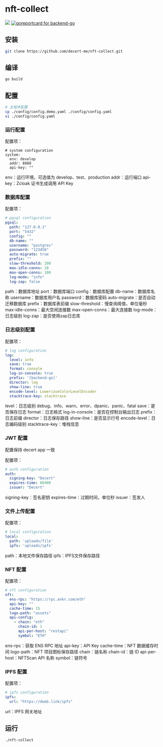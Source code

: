 # nft-collect
![](https://img.shields.io/badge/license-MIT-green)
[![goreportcard for backend-go](https://goreportcard.com/badge/github.com/decert-me/nft-collect)](https://goreportcard.com/report/github.com/decert-me/nft-collect)
## 安装
```bash
git clone https://github.com/decert-me/nft-collect.git
```
## 编译
```bash
go build
```
## 配置
```bash
# 主程序配置
cp ./config/config.demo.yaml ./config/config.yaml
vi ./config/config.yaml
```

### 运行配置

配置项：

```
# system configuration
system:
  env: develop
  addr: 8888
  api-key: ""
```

env：运行环境，可选值为 develop、test、production
addr：运行端口
api-key：Zcloak 证书生成调用 API Key

### 数据库配置

配置项：
```yaml
# pgsql configuration
pgsql:
  path: "127.0.0.1"
  port: "5432"
  config: ""
  db-name: ""
  username: "postgres"
  password: "123456"
  auto-migrate: true
  prefix: ""
  slow-threshold: 200
  max-idle-conns: 10
  max-open-conns: 100
  log-mode: "info"
  log-zap: false
```

path：数据库地址
port：数据库端口
config：数据库配置
db-name：数据库名称
username：数据库用户名
password：数据库密码
auto-migrate：是否自动迁移数据库
prefix：数据库表前缀
slow-threshold：慢查询阈值，单位毫秒
max-idle-conns：最大空闲连接数
max-open-conns：最大连接数
log-mode：日志级别
log-zap：是否使用zap日志库

### 日志级别配置

配置项：
```yaml
# log configuration
log:
  level: info
  save: true
  format: console
  log-in-console: true
  prefix: '[backend-go]'
  director: log
  show-line: true
  encode-level: LowercaseColorLevelEncoder
  stacktrace-key: stacktrace
```

level：日志级别 debug、info、warn、error、dpanic、panic、fatal
save：是否保存日志
format：日志格式
log-in-console：是否在控制台输出日志
prefix：日志前缀
director：日志保存路径
show-line：是否显示行号
encode-level：日志编码级别
stacktrace-key：堆栈信息


### JWT 配置

配置保持 decert app 一致

配置项：

```yaml
# auth configuration
auth:
  signing-key: "Decert"
  expires-time: 86400
  issuer: "Decert"
```

signing-key：签名密钥
expires-time：过期时间，单位秒
issuer：签发人

### 文件上传配置

配置项：

```yaml
# local configuration
local:
  path: 'uploads/file'
  ipfs: 'uploads/ipfs'
```

path：本地文件保存路径
ipfs：IPFS文件保存路径

### NFT 配置

配置项：

```yaml
# nft configuration
nft:
  ens-rpc: "https://rpc.ankr.com/eth"
  api-key: ""
  cache-time: 15
  logo-path: "assets"
  api-config:
    - chain: "eth"
      chain-id: 1
      api-per-host: "restapi"
      symbol: "ETH"
```

ens-rpc：获取 ENS RPC 地址
api-key：API Key
cache-time：NFT 数据缓存时间
logo-path：NFT 项目图标保存路径
chain：链名称
chain-id：链 ID
api-per-host：NFTScan API 名称
symbol：链符号


### IPFS 配置

配置项：

```yaml
# ipfs configuration
ipfs:
  url: "https://dweb.link/ipfs"
```

url：IPFS 网关地址

## 运行
```bash
./nft-collect
```

